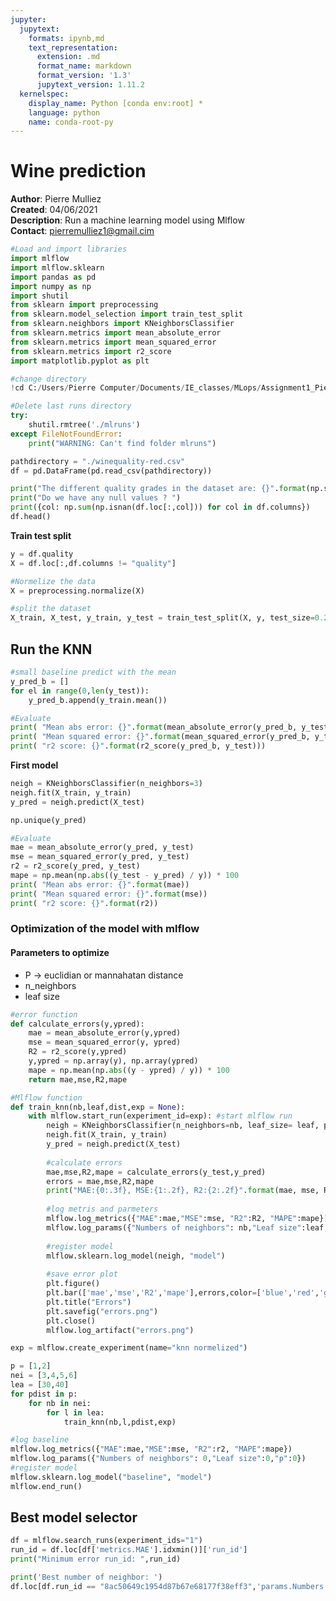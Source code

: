 ```yaml
---
jupyter:
  jupytext:
    formats: ipynb,md
    text_representation:
      extension: .md
      format_name: markdown
      format_version: '1.3'
      jupytext_version: 1.11.2
  kernelspec:
    display_name: Python [conda env:root] *
    language: python
    name: conda-root-py
---
```


# Wine prediction 
**Author**: Pierre Mulliez \
**Created**: 04/06/2021 \
**Description**: Run a machine learning model using Mlflow \
**Contact**: pierremulliez1@gmail.cim

```python
#Load and import libraries 
import mlflow
import mlflow.sklearn
import pandas as pd 
import numpy as np 
import shutil  
from sklearn import preprocessing
from sklearn.model_selection import train_test_split
from sklearn.neighbors import KNeighborsClassifier
from sklearn.metrics import mean_absolute_error
from sklearn.metrics import mean_squared_error
from sklearn.metrics import r2_score
import matplotlib.pyplot as plt
```

```python
#change directory 
!cd C:/Users/Pierre Computer/Documents/IE_classes/MLops/Assignment1_Pierre_Mulliez
```

```python
#Delete last runs directory
try:
    shutil.rmtree('./mlruns')
except FileNotFoundError:
    print("WARNING: Can't find folder mlruns")
```

```python
pathdirectory = "./winequality-red.csv"
df = pd.DataFrame(pd.read_csv(pathdirectory))
```

```python
print("The different quality grades in the dataset are: {}".format(np.sort(df.quality.unique())))
print("Do we have any null values ? ")
print({col: np.sum(np.isnan(df.loc[:,col])) for col in df.columns})
df.head()
```

**Train test split**

```python
y = df.quality 
X = df.loc[:,df.columns != "quality"]
```

```python
#Normelize the data
X = preprocessing.normalize(X)
```

```python
#split the dataset
X_train, X_test, y_train, y_test = train_test_split(X, y, test_size=0.20,random_state=0)
```

## Run the KNN 

```python
#small baseline predict with the mean
y_pred_b = []
for el in range(0,len(y_test)):
    y_pred_b.append(y_train.mean())
```

```python
#Evaluate
print( "Mean abs error: {}".format(mean_absolute_error(y_pred_b, y_test)))
print( "Mean squared error: {}".format(mean_squared_error(y_pred_b, y_test)))
print( "r2 score: {}".format(r2_score(y_pred_b, y_test)))
```

**First model**

```python
neigh = KNeighborsClassifier(n_neighbors=3)
neigh.fit(X_train, y_train)
y_pred = neigh.predict(X_test)
```

```python
np.unique(y_pred)
```

```python
#Evaluate
mae = mean_absolute_error(y_pred, y_test)
mse = mean_squared_error(y_pred, y_test)
r2 = r2_score(y_pred, y_test)
mape = np.mean(np.abs((y_test - y_pred) / y)) * 100
print( "Mean abs error: {}".format(mae))
print( "Mean squared error: {}".format(mse))
print( "r2 score: {}".format(r2))
```

### Optimization of the model with mlflow


#### Parameters to optimize
- P -> euclidian or mannahatan distance 
- n_neighbors 
- leaf size 

```python
#error function
def calculate_errors(y,ypred):
    mae = mean_absolute_error(y,ypred)
    mse = mean_squared_error(y, ypred)
    R2 = r2_score(y,ypred)
    y,ypred = np.array(y), np.array(ypred)
    mape = np.mean(np.abs((y - ypred) / y)) * 100
    return mae,mse,R2,mape
```

```python
#Mlflow function
def train_knn(nb,leaf,dist,exp = None):
    with mlflow.start_run(experiment_id=exp): #start mlflow run
        neigh = KNeighborsClassifier(n_neighbors=nb, leaf_size= leaf, p = dist)
        neigh.fit(X_train, y_train)
        y_pred = neigh.predict(X_test)
        
        #calculate errors
        mae,mse,R2,mape = calculate_errors(y_test,y_pred)
        errors = mae,mse,R2,mape
        print("MAE:{0:.3f}, MSE:{1:.2f}, R2:{2:.2f}".format(mae, mse, R2))
        
        #log metris and parmeters
        mlflow.log_metrics({"MAE":mae,"MSE":mse, "R2":R2, "MAPE":mape})
        mlflow.log_params({"Numbers of neighbors": nb,"Leaf size":leaf,"p":dist})
        
        #register model
        mlflow.sklearn.log_model(neigh, "model")
        
        #save error plot
        plt.figure()
        plt.bar(['mae','mse','R2','mape'],errors,color=['blue','red','green','orange']);
        plt.title("Errors")
        plt.savefig("errors.png")
        plt.close()
        mlflow.log_artifact("errors.png")
```

```python
exp = mlflow.create_experiment(name="knn normelized")
```

```python
p = [1,2]
nei = [3,4,5,6]
lea = [30,40]
for pdist in p:
    for nb in nei:
        for l in lea:
            train_knn(nb,l,pdist,exp)
```

```python
#log baseline 
mlflow.log_metrics({"MAE":mae,"MSE":mse, "R2":r2, "MAPE":mape})
mlflow.log_params({"Numbers of neighbors": 0,"Leaf size":0,"p":0})
#register model
mlflow.sklearn.log_model("baseline", "model")  
mlflow.end_run()
```

## Best model selector 

```python
df = mlflow.search_runs(experiment_ids="1")
run_id = df.loc[df['metrics.MAE'].idxmin()]['run_id']
print("Minimum error run_id: ",run_id)
```

```python
print('Best number of neighbor: ')
df.loc[df.run_id == "8ac50649c1954d87b67e68177f38eff3",'params.Numbers of neighbors']
```

